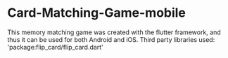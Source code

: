 # Card-Matching-Game-mobile
This memory matching game was created with the flutter framework, and thus it can be used for both Android and iOS.
Third party libraries used: 'package:flip_card/flip_card.dart'

